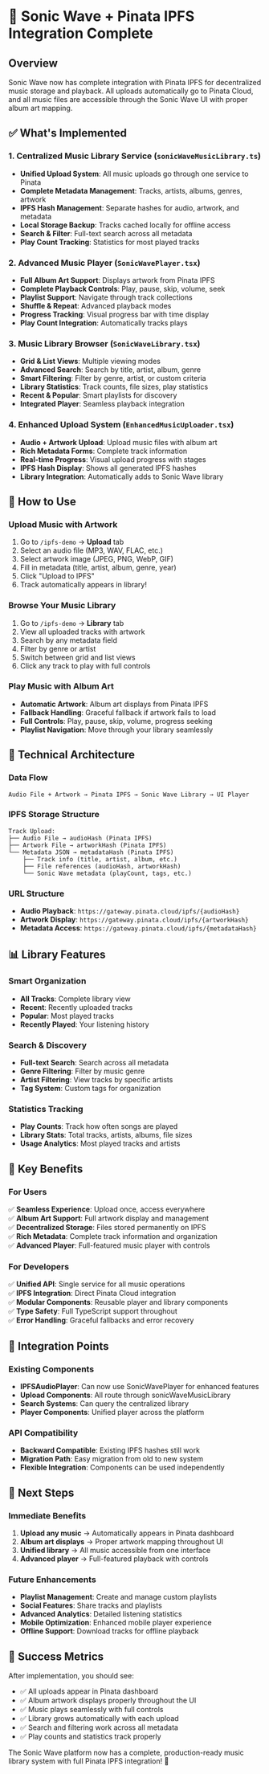# 🎵 Sonic Wave + Pinata IPFS Integration Complete

## Overview

Sonic Wave now has complete integration with Pinata IPFS for decentralized music storage and playback. All uploads automatically go to Pinata Cloud, and all music files are accessible through the Sonic Wave UI with proper album art mapping.

## ✅ What's Implemented

### 1. **Centralized Music Library Service** (`sonicWaveMusicLibrary.ts`)
- **Unified Upload System**: All music uploads go through one service to Pinata
- **Complete Metadata Management**: Tracks, artists, albums, genres, artwork
- **IPFS Hash Management**: Separate hashes for audio, artwork, and metadata
- **Local Storage Backup**: Tracks cached locally for offline access
- **Search & Filter**: Full-text search across all metadata
- **Play Count Tracking**: Statistics for most played tracks

### 2. **Advanced Music Player** (`SonicWavePlayer.tsx`)
- **Full Album Art Support**: Displays artwork from Pinata IPFS
- **Complete Playback Controls**: Play, pause, skip, volume, seek
- **Playlist Support**: Navigate through track collections
- **Shuffle & Repeat**: Advanced playback modes
- **Progress Tracking**: Visual progress bar with time display
- **Play Count Integration**: Automatically tracks plays

### 3. **Music Library Browser** (`SonicWaveLibrary.tsx`)
- **Grid & List Views**: Multiple viewing modes
- **Advanced Search**: Search by title, artist, album, genre
- **Smart Filtering**: Filter by genre, artist, or custom criteria
- **Library Statistics**: Track counts, file sizes, play statistics
- **Recent & Popular**: Smart playlists for discovery
- **Integrated Player**: Seamless playback integration

### 4. **Enhanced Upload System** (`EnhancedMusicUploader.tsx`)
- **Audio + Artwork Upload**: Upload music files with album art
- **Rich Metadata Forms**: Complete track information
- **Real-time Progress**: Visual upload progress with stages
- **IPFS Hash Display**: Shows all generated IPFS hashes
- **Library Integration**: Automatically adds to Sonic Wave library

## 🚀 How to Use

### Upload Music with Artwork
1. Go to `/ipfs-demo` → **Upload** tab
2. Select an audio file (MP3, WAV, FLAC, etc.)
3. Select artwork image (JPEG, PNG, WebP, GIF)
4. Fill in metadata (title, artist, album, genre, year)
5. Click "Upload to IPFS"
6. Track automatically appears in library!

### Browse Your Music Library
1. Go to `/ipfs-demo` → **Library** tab
2. View all uploaded tracks with artwork
3. Search by any metadata field
4. Filter by genre or artist
5. Switch between grid and list views
6. Click any track to play with full controls

### Play Music with Album Art
- **Automatic Artwork**: Album art displays from Pinata IPFS
- **Fallback Handling**: Graceful fallback if artwork fails to load
- **Full Controls**: Play, pause, skip, volume, progress seeking
- **Playlist Navigation**: Move through your library seamlessly

## 🔧 Technical Architecture

### Data Flow
```
Audio File + Artwork → Pinata IPFS → Sonic Wave Library → UI Player
```

### IPFS Storage Structure
```
Track Upload:
├── Audio File → audioHash (Pinata IPFS)
├── Artwork File → artworkHash (Pinata IPFS)  
└── Metadata JSON → metadataHash (Pinata IPFS)
    ├── Track info (title, artist, album, etc.)
    ├── File references (audioHash, artworkHash)
    └── Sonic Wave metadata (playCount, tags, etc.)
```

### URL Structure
- **Audio Playback**: `https://gateway.pinata.cloud/ipfs/{audioHash}`
- **Artwork Display**: `https://gateway.pinata.cloud/ipfs/{artworkHash}`
- **Metadata Access**: `https://gateway.pinata.cloud/ipfs/{metadataHash}`

## 📊 Library Features

### Smart Organization
- **All Tracks**: Complete library view
- **Recent**: Recently uploaded tracks
- **Popular**: Most played tracks  
- **Recently Played**: Your listening history

### Search & Discovery
- **Full-text Search**: Search across all metadata
- **Genre Filtering**: Filter by music genre
- **Artist Filtering**: View tracks by specific artists
- **Tag System**: Custom tags for organization

### Statistics Tracking
- **Play Counts**: Track how often songs are played
- **Library Stats**: Total tracks, artists, albums, file sizes
- **Usage Analytics**: Most played tracks and artists

## 🎯 Key Benefits

### For Users
✅ **Seamless Experience**: Upload once, access everywhere  
✅ **Album Art Support**: Full artwork display and management  
✅ **Decentralized Storage**: Files stored permanently on IPFS  
✅ **Rich Metadata**: Complete track information and organization  
✅ **Advanced Player**: Full-featured music player with controls  

### For Developers
✅ **Unified API**: Single service for all music operations  
✅ **IPFS Integration**: Direct Pinata Cloud integration  
✅ **Modular Components**: Reusable player and library components  
✅ **Type Safety**: Full TypeScript support throughout  
✅ **Error Handling**: Graceful fallbacks and error recovery  

## 🔄 Integration Points

### Existing Components
- **IPFSAudioPlayer**: Can now use SonicWavePlayer for enhanced features
- **Upload Components**: All route through sonicWaveMusicLibrary
- **Search Systems**: Can query the centralized library
- **Player Components**: Unified player across the platform

### API Compatibility
- **Backward Compatible**: Existing IPFS hashes still work
- **Migration Path**: Easy migration from old to new system
- **Flexible Integration**: Components can be used independently

## 🚀 Next Steps

### Immediate Benefits
1. **Upload any music** → Automatically appears in Pinata dashboard
2. **Album art displays** → Proper artwork mapping throughout UI
3. **Unified library** → All music accessible from one interface
4. **Advanced player** → Full-featured playback with controls

### Future Enhancements
- **Playlist Management**: Create and manage custom playlists
- **Social Features**: Share tracks and playlists
- **Advanced Analytics**: Detailed listening statistics
- **Mobile Optimization**: Enhanced mobile player experience
- **Offline Support**: Download tracks for offline playback

## 🎵 Success Metrics

After implementation, you should see:
- ✅ All uploads appear in Pinata dashboard
- ✅ Album artwork displays properly throughout the UI
- ✅ Music plays seamlessly with full controls
- ✅ Library grows automatically with each upload
- ✅ Search and filtering work across all metadata
- ✅ Play counts and statistics track properly

The Sonic Wave platform now has a complete, production-ready music library system with full Pinata IPFS integration! 🎉
